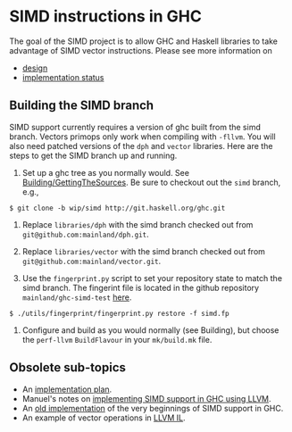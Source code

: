 # SIMD instructions in GHC



The goal of the SIMD project is to allow GHC and Haskell libraries to take advantage of SIMD vector instructions. Please see more information on


- [design](simd/design)
- [implementation status](simd/implementation/status)

## Building the SIMD branch



SIMD support currently requires a version of ghc built from the simd branch. Vectors primops only work when compiling with `-fllvm`. You will also need patched versions of the `dph` and `vector` libraries. Here are the steps to get the SIMD branch up and running.


1. Set up a ghc tree as you normally would. See [Building/GettingTheSources](building/getting-the-sources). Be sure to checkout out the `simd` branch, e.g.,

```wiki
$ git clone -b wip/simd http://git.haskell.org/ghc.git
```

1. Replace `libraries/dph` with the simd branch checked out from `git@github.com:mainland/dph.git`.

1. Replace `libraries/vector` with the simd branch checked out from `git@github.com:mainland/vector.git`.

1. Use the `fingerprint.py` script to set your repository state to match the simd branch. The fingerint file is located in the github repository `mainland/ghc-simd-test` [
  here](https://raw.github.com/mainland/ghc-simd-tests/master/simd.fp).

```wiki
$ ./utils/fingerprint/fingerprint.py restore -f simd.fp
```

1. Configure and build as you would normally (see Building), but choose the `perf-llvm` `BuildFlavour` in your `mk/build.mk` file.

## Obsolete sub-topics


- An [implementation plan](simd/implementation/plan).
- Manuel's notes on [implementing SIMD support in GHC using LLVM](simd/implementation/llvm).
- An [old implementation](simd/implementation/old) of the very beginnings of SIMD support in GHC.
- An example of vector operations in [LLVM IL](simd/llvm-example).
